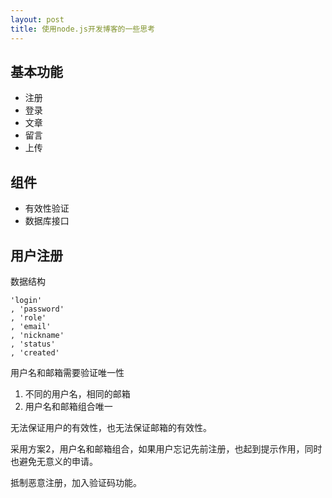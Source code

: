 ```yaml
---
layout: post
title: 使用node.js开发博客的一些思考
---
```


## 基本功能

* 注册
* 登录
* 文章
* 留言
* 上传

## 组件

* 有效性验证
* 数据库接口


## 用户注册

数据结构

    'login'
    , 'password'
    , 'role'
    , 'email'
    , 'nickname'
    , 'status'
    , 'created'
    
用户名和邮箱需要验证唯一性

1. 不同的用户名，相同的邮箱
2. 用户名和邮箱组合唯一

无法保证用户的有效性，也无法保证邮箱的有效性。

采用方案2，用户名和邮箱组合，如果用户忘记先前注册，也起到提示作用，同时也避免无意义的申请。

抵制恶意注册，加入验证码功能。
